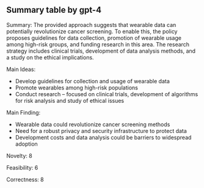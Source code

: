 ## Summary table by gpt-4
Summary: 
The provided approach suggests that wearable data can potentially revolutionize cancer screening. To enable this, the policy proposes guidelines for data collection, promotion of wearable usage among high-risk groups, and funding research in this area. The research strategy includes clinical trials, development of data analysis methods, and a study on the ethical implications.

Main Ideas: 
- Develop guidelines for collection and usage of wearable data
- Promote wearables among high-risk populations
- Conduct research – focused on clinical trials, development of algorithms for risk analysis and study of ethical issues
  
Main Finding: 
- Wearable data could revolutionize cancer screening methods
- Need for a robust privacy and security infrastructure to protect data
- Development costs and data analysis could be barriers to widespread adoption

Novelty: 8

Feasibility: 6

Correctness: 8